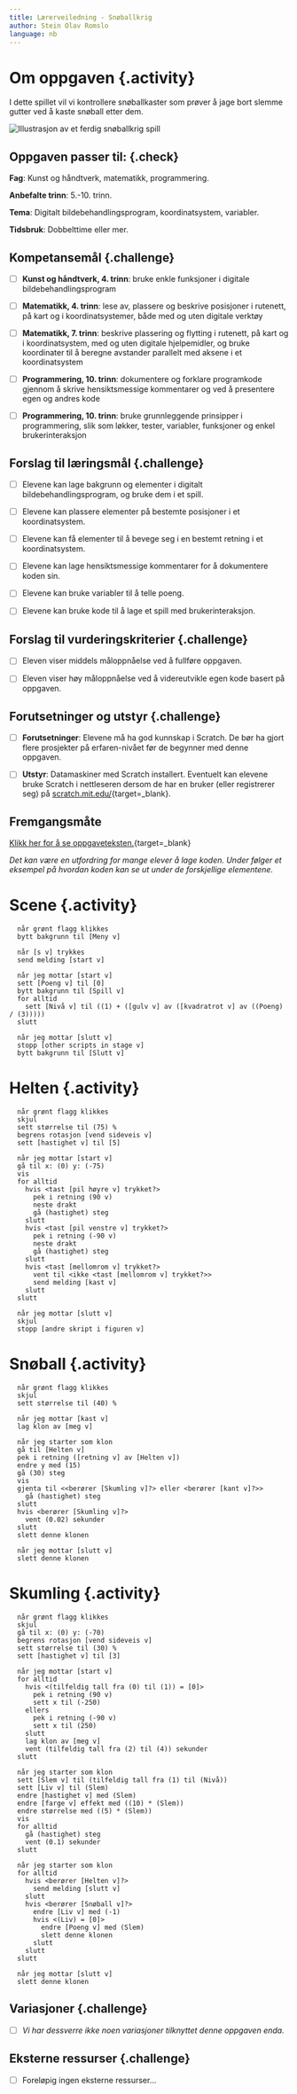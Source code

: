 ```yaml
---
title: Lærerveiledning - Snøballkrig
author: Stein Olav Romslo
language: nb
---
```



# Om oppgaven {.activity}

I dette spillet vil vi kontrollere snøballkaster som prøver å jage bort slemme
gutter ved å kaste snøball etter dem.

![Illustrasjon av et ferdig snøballkrig spill](snoballkrig.png)

## Oppgaven passer til: {.check}

__Fag__: Kunst og håndtverk, matematikk, programmering.

__Anbefalte trinn__: 5.-10. trinn.

__Tema__: Digitalt bildebehandlingsprogram, koordinatsystem, variabler.

__Tidsbruk__: Dobbelttime eller mer.

## Kompetansemål {.challenge}

- [ ] __Kunst og håndtverk, 4. trinn__: bruke enkle funksjoner i digitale
  bildebehandlingsprogram

- [ ] __Matematikk, 4. trinn__: lese av, plassere og beskrive posisjoner i
  rutenett, på kart og i koordinatsystemer, både med og uten digitale verktøy

- [ ] __Matematikk, 7. trinn__: beskrive plassering og flytting i rutenett, på
  kart og i koordinatsystem, med og uten digitale hjelpemidler, og bruke
  koordinater til å beregne avstander parallelt med aksene i et koordinatsystem

- [ ] __Programmering, 10. trinn__: dokumentere og forklare programkode gjennom
  å skrive hensiktsmessige kommentarer og ved å presentere egen og andres kode

- [ ] __Programmering, 10. trinn__: bruke grunnleggende prinsipper i
  programmering, slik som løkker, tester, variabler, funksjoner og enkel
  brukerinteraksjon

## Forslag til læringsmål {.challenge}

- [ ] Elevene kan lage bakgrunn og elementer i digitalt bildebehandlingsprogram,
  og bruke dem i et spill.

- [ ] Elevene kan plassere elementer på bestemte posisjoner i et
  koordinatsystem.

- [ ] Elevene kan få elementer til å bevege seg i en bestemt retning i et
  koordinatsystem.

- [ ] Elevene kan lage hensiktsmessige kommentarer for å dokumentere koden sin.

- [ ] Elevene kan bruke variabler til å telle poeng.

- [ ] Elevene kan bruke kode til å lage et spill med brukerinteraksjon.

## Forslag til vurderingskriterier {.challenge}

- [ ] Eleven viser middels måloppnåelse ved å fullføre oppgaven.

- [ ] Eleven viser høy måloppnåelse ved å videreutvikle egen kode basert på
  oppgaven.

## Forutsetninger og utstyr {.challenge}

- [ ] __Forutsetninger__: Elevene må ha god kunnskap i Scratch. De bør ha gjort
  flere prosjekter på erfaren-nivået før de begynner med denne oppgaven.

- [ ] __Utstyr__: Datamaskiner med Scratch installert. Eventuelt kan elevene
  bruke Scratch i nettleseren dersom de har en bruker (eller registrerer seg) på
  [scratch.mit.edu/](http://scratch.mit.edu/){target=_blank}.

## Fremgangsmåte

[Klikk her for å se
oppgaveteksten.](../snoballkrig/snoballkrig.html){target=_blank}

_Det kan være en utfordring for mange elever å lage koden. Under følger et
eksempel på hvordan koden kan se ut under de forskjellige elementene._


# Scene {.activity}

```blocks
  når grønt flagg klikkes
  bytt bakgrunn til [Meny v]

  når [s v] trykkes
  send melding [start v]

  når jeg mottar [start v]
  sett [Poeng v] til [0]
  bytt bakgrunn til [Spill v]
  for alltid
    sett [Nivå v] til ((1) + ([gulv v] av ([kvadratrot v] av ((Poeng) / (3)))))
  slutt

  når jeg mottar [slutt v]
  stopp [other scripts in stage v]
  bytt bakgrunn til [Slutt v]
```


# Helten {.activity}

```blocks
  når grønt flagg klikkes
  skjul
  sett størrelse til (75) %
  begrens rotasjon [vend sideveis v]
  sett [hastighet v] til [5]

  når jeg mottar [start v]
  gå til x: (0) y: (-75)
  vis
  for alltid
    hvis <tast [pil høyre v] trykket?>
      pek i retning (90 v)
      neste drakt
      gå (hastighet) steg
    slutt
    hvis <tast [pil venstre v] trykket?>
      pek i retning (-90 v)
      neste drakt
      gå (hastighet) steg
    slutt
    hvis <tast [mellomrom v] trykket?>
      vent til <ikke <tast [mellomrom v] trykket?>>
      send melding [kast v]
    slutt
  slutt

  når jeg mottar [slutt v]
  skjul
  stopp [andre skript i figuren v]
```


# Snøball {.activity}

```blocks
  når grønt flagg klikkes
  skjul
  sett størrelse til (40) %

  når jeg mottar [kast v]
  lag klon av [meg v]

  når jeg starter som klon
  gå til [Helten v]
  pek i retning ([retning v] av [Helten v])
  endre y med (15)
  gå (30) steg
  vis
  gjenta til <<berører [Skumling v]?> eller <berører [kant v]?>>
    gå (hastighet) steg
  slutt
  hvis <berører [Skumling v]?>
    vent (0.02) sekunder
  slutt
  slett denne klonen

  når jeg mottar [slutt v]
  slett denne klonen
```


# Skumling {.activity}

```blocks
  når grønt flagg klikkes
  skjul
  gå til x: (0) y: (-70)
  begrens rotasjon [vend sideveis v]
  sett størrelse til (30) %
  sett [hastighet v] til [3]

  når jeg mottar [start v]
  for alltid
    hvis <(tilfeldig tall fra (0) til (1)) = [0]>
      pek i retning (90 v)
      sett x til (-250)
    ellers
      pek i retning (-90 v)
      sett x til (250)
    slutt
    lag klon av [meg v]
    vent (tilfeldig tall fra (2) til (4)) sekunder
  slutt

  når jeg starter som klon
  sett [Slem v] til (tilfeldig tall fra (1) til (Nivå))
  sett [Liv v] til (Slem)
  endre [hastighet v] med (Slem)
  endre [farge v] effekt med ((10) * (Slem))
  endre størrelse med ((5) * (Slem))
  vis
  for alltid
    gå (hastighet) steg
    vent (0.1) sekunder
  slutt

  når jeg starter som klon
  for alltid
    hvis <berører [Helten v]?>
      send melding [slutt v]
    slutt
    hvis <berører [Snøball v]?>
      endre [Liv v] med (-1)
      hvis <(Liv) = [0]>
        endre [Poeng v] med (Slem)
        slett denne klonen
      slutt
    slutt
  slutt

  når jeg mottar [slutt v]
  slett denne klonen
```

## Variasjoner {.challenge}

- [ ] _Vi har dessverre ikke noen variasjoner tilknyttet denne oppgaven enda._

## Eksterne ressurser {.challenge}

- [ ] Foreløpig ingen eksterne ressurser...
